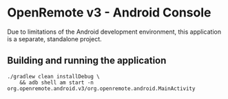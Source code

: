 # OpenRemote v3 - Android Console

Due to limitations of the Android development environment, this application is a separate, standalone project.

## Building and running the application

```
./gradlew clean installDebug \
    && adb shell am start -n org.openremote.android.v3/org.openremote.android.MainActivity
```